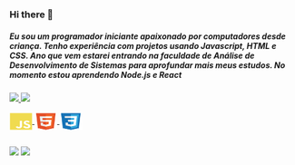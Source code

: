 ### Hi there 👋
<h5>Eu sou um programador iniciante apaixonado por computadores desde criança. Tenho experiência com projetos usando Javascript, HTML e CSS. Ano que vem estarei entrando na faculdade de Análise de Desenvolvimento de Sistemas para aprofundar mais meus estudos. No momento estou aprendendo Node.js e React</h5>

<a href="https://github.com/isaaacwillian">
  <img height="160em" src="https://github-readme-stats.vercel.app/api?username=isaaacwillian&show_icons=true&theme=dark&include_all_commits=true&count_private=true"/>
  <img height="160em" src="https://github-readme-stats.vercel.app/api/top-langs/?username=isaaacwillian&layout=compact&langs_count=7&theme=dark"/>
</div>
<div style="display: inline_block"><br>
  <img align="center" alt="Isaac-Js" height="30" width="40" src="https://raw.githubusercontent.com/devicons/devicon/master/icons/javascript/javascript-plain.svg">
  <img align="center" alt="Isaac-HTML" height="30" width="40" src="https://raw.githubusercontent.com/devicons/devicon/master/icons/html5/html5-original.svg">
  <img align="center" alt="Isaac-CSS" height="30" width="40" src="https://raw.githubusercontent.com/devicons/devicon/master/icons/css3/css3-original.svg">
</div>
</div>
  
  ##
 
<div> 
<div>
   <a href = "mailto:isaaacwillian@gmail.com"><img src="https://img.shields.io/badge/-Gmail-%23333?style=for-the-badge&logo=gmail&logoColor=white" target="_blank"></a>
  <a href="https://www.linkedin.com/" target="_blank"><img src="https://img.shields.io/badge/-LinkedIn-%230077B5?style=for-the-badge&logo=linkedin&logoColor=white" target="_blank"></a>
</div>
